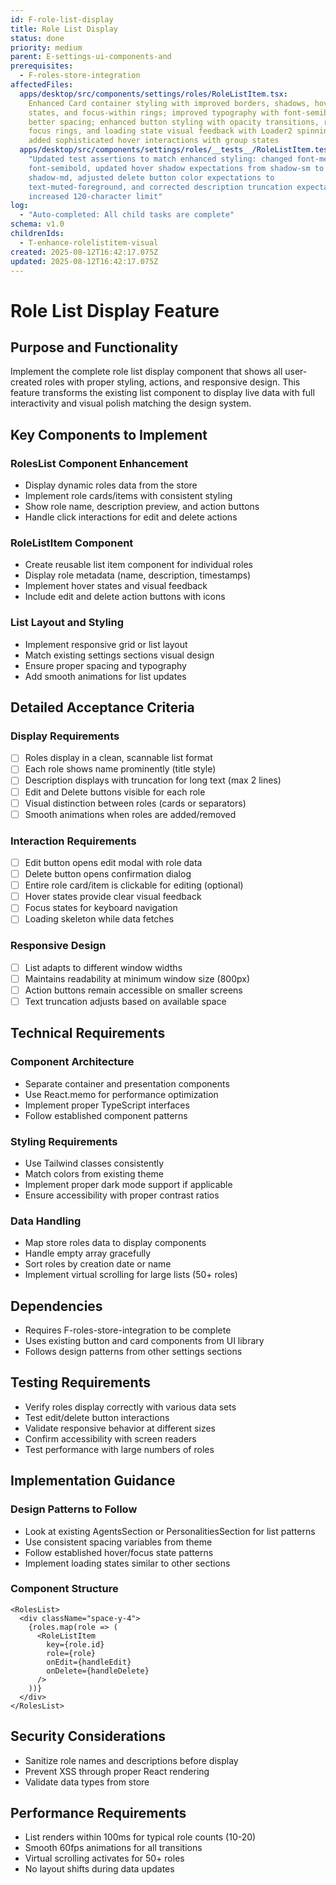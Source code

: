 ```yaml
---
id: F-role-list-display
title: Role List Display
status: done
priority: medium
parent: E-settings-ui-components-and
prerequisites:
  - F-roles-store-integration
affectedFiles:
  apps/desktop/src/components/settings/roles/RoleListItem.tsx:
    Enhanced Card container styling with improved borders, shadows, hover
    states, and focus-within rings; improved typography with font-semibold and
    better spacing; enhanced button styling with opacity transitions, refined
    focus rings, and loading state visual feedback with Loader2 spinning icons;
    added sophisticated hover interactions with group states
  apps/desktop/src/components/settings/roles/__tests__/RoleListItem.test.tsx:
    "Updated test assertions to match enhanced styling: changed font-medium to
    font-semibold, updated hover shadow expectations from shadow-sm to
    shadow-md, adjusted delete button color expectations to
    text-muted-foreground, and corrected description truncation expectations for
    increased 120-character limit"
log:
  - "Auto-completed: All child tasks are complete"
schema: v1.0
childrenIds:
  - T-enhance-rolelistitem-visual
created: 2025-08-12T16:42:17.075Z
updated: 2025-08-12T16:42:17.075Z
---
```


# Role List Display Feature

## Purpose and Functionality

Implement the complete role list display component that shows all user-created roles with proper styling, actions, and responsive design. This feature transforms the existing list component to display live data with full interactivity and visual polish matching the design system.

## Key Components to Implement

### RolesList Component Enhancement

- Display dynamic roles data from the store
- Implement role cards/items with consistent styling
- Show role name, description preview, and action buttons
- Handle click interactions for edit and delete actions

### RoleListItem Component

- Create reusable list item component for individual roles
- Display role metadata (name, description, timestamps)
- Implement hover states and visual feedback
- Include edit and delete action buttons with icons

### List Layout and Styling

- Implement responsive grid or list layout
- Match existing settings sections visual design
- Ensure proper spacing and typography
- Add smooth animations for list updates

## Detailed Acceptance Criteria

### Display Requirements

- [ ] Roles display in a clean, scannable list format
- [ ] Each role shows name prominently (title style)
- [ ] Description displays with truncation for long text (max 2 lines)
- [ ] Edit and Delete buttons visible for each role
- [ ] Visual distinction between roles (cards or separators)
- [ ] Smooth animations when roles are added/removed

### Interaction Requirements

- [ ] Edit button opens edit modal with role data
- [ ] Delete button opens confirmation dialog
- [ ] Entire role card/item is clickable for editing (optional)
- [ ] Hover states provide clear visual feedback
- [ ] Focus states for keyboard navigation
- [ ] Loading skeleton while data fetches

### Responsive Design

- [ ] List adapts to different window widths
- [ ] Maintains readability at minimum window size (800px)
- [ ] Action buttons remain accessible on smaller screens
- [ ] Text truncation adjusts based on available space

## Technical Requirements

### Component Architecture

- Separate container and presentation components
- Use React.memo for performance optimization
- Implement proper TypeScript interfaces
- Follow established component patterns

### Styling Requirements

- Use Tailwind classes consistently
- Match colors from existing theme
- Implement proper dark mode support if applicable
- Ensure accessibility with proper contrast ratios

### Data Handling

- Map store roles data to display components
- Handle empty array gracefully
- Sort roles by creation date or name
- Implement virtual scrolling for large lists (50+ roles)

## Dependencies

- Requires F-roles-store-integration to be complete
- Uses existing button and card components from UI library
- Follows design patterns from other settings sections

## Testing Requirements

- Verify roles display correctly with various data sets
- Test edit/delete button interactions
- Validate responsive behavior at different sizes
- Confirm accessibility with screen readers
- Test performance with large numbers of roles

## Implementation Guidance

### Design Patterns to Follow

- Look at existing AgentsSection or PersonalitiesSection for list patterns
- Use consistent spacing variables from theme
- Follow established hover/focus state patterns
- Implement loading states similar to other sections

### Component Structure

```
<RolesList>
  <div className="space-y-4">
    {roles.map(role => (
      <RoleListItem
        key={role.id}
        role={role}
        onEdit={handleEdit}
        onDelete={handleDelete}
      />
    ))}
  </div>
</RolesList>
```

## Security Considerations

- Sanitize role names and descriptions before display
- Prevent XSS through proper React rendering
- Validate data types from store

## Performance Requirements

- List renders within 100ms for typical role counts (10-20)
- Smooth 60fps animations for all transitions
- Virtual scrolling activates for 50+ roles
- No layout shifts during data updates
